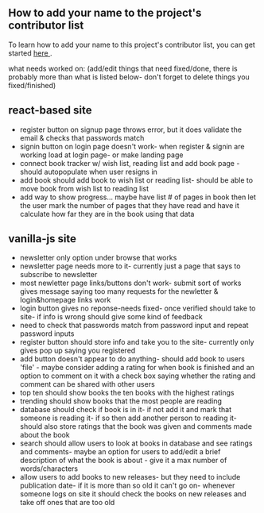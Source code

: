 ## How to add your name to the project's contributor list
To learn how to add your name to this project's contributor list, you can get started <a href="https://github.com/zero-to-mastery/start-here-guidelines"> here </a>.

what needs worked on: (add/edit things that need fixed/done, there is probably more than what is listed below- don't forget to delete things you fixed/finished)

## react-based site
- register button on signup page throws error, but it does validate the email & checks that passwords match
- signin button on login page doesn't work- when register & signin are working load at login page- or make landing page 
- connect book tracker w/ wish list, reading list and add book page - should autopopulate when user resigns in
- add book should add book to wish list or reading list- should be able to move book from wish list to reading list
- add way to show progress... maybe have list # of pages in book then let the user mark the number of pages that they have read and have it calculate how far they are in the book using that data 

## vanilla-js site
- newsletter only option under browse that works
- newsletter page needs more to it- currently just a page that says to subscribe to newsletter
- most newletter page links/buttons don't work- submit sort of works gives message saying too many requests for the newletter & login&homepage links work
- login button gives no reponse-needs fixed- once verified should take to site- if info is wrong should give some kind of feedback
- need to check that passwords match from password input and repeat password inputs
- register button should store info and take you to the site- currently only gives pop up saying you registered
- add button doesn't appear to do anything- should add book to users 'file' - maybe consider adding a rating for when book is finished and an option to comment on it with a check box saying whether the rating and comment can be shared with other users
- top ten should show books the ten books with the highest ratings
- trending should show books that the most people are reading
- database should check if book is in it- if not add it and mark that someone is reading it- if so then add another person to reading it- should also store ratings that the book was given and comments made about the book
- search should allow users to look at books in database and see ratings and comments- maybe an option for users to add/edit a brief description of what the book is about - give it a max number of words/characters
-  allow users to add books to new releases- but they need to include publication date- if it is more than so old it can't go on- whenever someone logs on site it should check the books on new releases and take off ones that are too old
